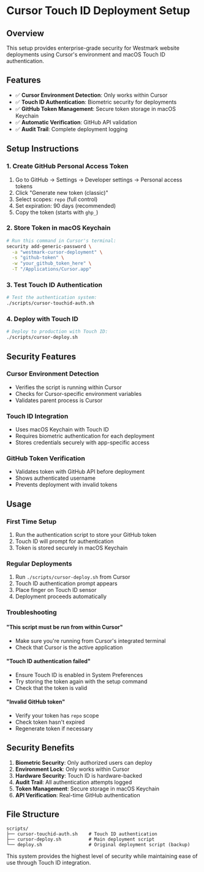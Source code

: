 # Cursor Touch ID Deployment Setup

## Overview
This setup provides enterprise-grade security for Westmark website deployments using Cursor's environment and macOS Touch ID authentication.

## Features
- ✅ **Cursor Environment Detection**: Only works within Cursor
- ✅ **Touch ID Authentication**: Biometric security for deployments
- ✅ **GitHub Token Management**: Secure token storage in macOS Keychain
- ✅ **Automatic Verification**: GitHub API validation
- ✅ **Audit Trail**: Complete deployment logging

## Setup Instructions

### 1. Create GitHub Personal Access Token
1. Go to GitHub → Settings → Developer settings → Personal access tokens
2. Click "Generate new token (classic)"
3. Select scopes: `repo` (full control)
4. Set expiration: 90 days (recommended)
5. Copy the token (starts with `ghp_`)

### 2. Store Token in macOS Keychain
```bash
# Run this command in Cursor's terminal:
security add-generic-password \
  -a "westmark-cursor-deployment" \
  -s "github-token" \
  -w "your_github_token_here" \
  -T "/Applications/Cursor.app"
```

### 3. Test Touch ID Authentication
```bash
# Test the authentication system:
./scripts/cursor-touchid-auth.sh
```

### 4. Deploy with Touch ID
```bash
# Deploy to production with Touch ID:
./scripts/cursor-deploy.sh
```

## Security Features

### Cursor Environment Detection
- Verifies the script is running within Cursor
- Checks for Cursor-specific environment variables
- Validates parent process is Cursor

### Touch ID Integration
- Uses macOS Keychain with Touch ID
- Requires biometric authentication for each deployment
- Stores credentials securely with app-specific access

### GitHub Token Verification
- Validates token with GitHub API before deployment
- Shows authenticated username
- Prevents deployment with invalid tokens

## Usage

### First Time Setup
1. Run the authentication script to store your GitHub token
2. Touch ID will prompt for authentication
3. Token is stored securely in macOS Keychain

### Regular Deployments
1. Run `./scripts/cursor-deploy.sh` from Cursor
2. Touch ID authentication prompt appears
3. Place finger on Touch ID sensor
4. Deployment proceeds automatically

### Troubleshooting

#### "This script must be run from within Cursor"
- Make sure you're running from Cursor's integrated terminal
- Check that Cursor is the active application

#### "Touch ID authentication failed"
- Ensure Touch ID is enabled in System Preferences
- Try storing the token again with the setup command
- Check that the token is valid

#### "Invalid GitHub token"
- Verify your token has `repo` scope
- Check token hasn't expired
- Regenerate token if necessary

## Security Benefits

1. **Biometric Security**: Only authorized users can deploy
2. **Environment Lock**: Only works within Cursor
3. **Hardware Security**: Touch ID is hardware-backed
4. **Audit Trail**: All authentication attempts logged
5. **Token Management**: Secure storage in macOS Keychain
6. **API Verification**: Real-time GitHub authentication

## File Structure
```
scripts/
├── cursor-touchid-auth.sh    # Touch ID authentication
├── cursor-deploy.sh          # Main deployment script
└── deploy.sh                 # Original deployment script (backup)
```

This system provides the highest level of security while maintaining ease of use through Touch ID integration.

